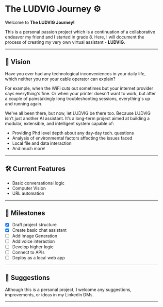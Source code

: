 # The LUDVIG Journey ⚙️

Welcome to **The LUDVIG Journey**!!

This is a personal passion project which is a continuation of a collaborative endeavor my friend and I started in grade 8. Here, I will document the process of creating my very own virtual assistant - **LUDVIG**.

---

## 🌟 Vision

Have you ever had any technological inconveniences in your daily life, which neither you nor your cable operator can explain? 

For example, when the WiFi cuts out sometimes but your internet provider says everything's fine. Or when your printer doesn't want to work, but after a couple of painstakingly long troubleshooting sessions, everything's up and running again. 

We've all been there, but now, let LUDVIG be there too. Because LUDVIG isn't just another AI assistant. It’s a long-term project aimed at building a modular, extensible, and intelligent system capable of:

- Providing Phd level depth about any day-day tech. questions 
- Analysis of environmental factors affecting the issues faced
- Local file and data interaction
- And much more!

---

## 🛠 Current Features

- Basic conversational logic
- Computer Vision
- URL automation

---

## 📌 Milestones

- [x] Draft project structure
- [x] Create basic chat assistant
- [ ] Add Image Generation
- [ ] Add voice interaction
- [ ] Develop higher logic 
- [ ] Connect to APIs
- [ ] Deploy as a local web app

---

## 🤝 Suggestions

Although this is a personal project, I welcome any suggestions, improvements, or ideas in my LinkedIn DMs. 

---
